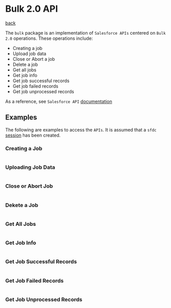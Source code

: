 # Bulk 2.0 API
[back](../README.md)

The `bulk` package is an implementation of `Salesforce APIs` centered on `Bulk 2.0` operations.  These operations include:
* Creating a job
* Upload job data
* Close or Abort a job
* Delete a job
* Get all jobs
* Get job info
* Get job successful records
* Get job failed records
* Get job unprocessed records

As a reference, see `Salesforce API` [documentation](https://developer.salesforce.com/docs/atlas.en-us.api_rest.meta/api_rest/intro_what_is_rest_api.htm)

## Examples
The following are examples to access the `APIs`.  It is assumed that a `sfdc` [session](../session/README.md) has been created.
### Creating a Job
```go
```
### Uploading Job Data
```go
```
### Close or Abort Job
```go
```
### Dekete a Job
```go
```
### Get All Jobs
```go
```
### Get Job Info
```go
```
### Get Job Successful Records
```go
```
### Get Job Failed Records
```go
```
### Get Job Unprocessed Records
```go
```


